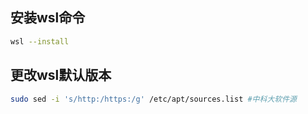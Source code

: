 ## 安装wsl命令
``` bash
wsl --install
```
## 更改wsl默认版本
``` bash
sudo sed -i 's/http:/https:/g' /etc/apt/sources.list #中科大软件源
```
